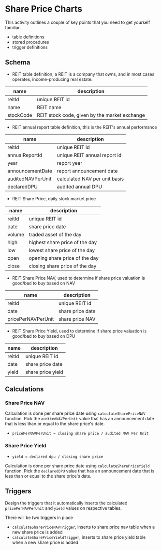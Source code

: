 # Share Price Charts

This activity outlines a couple of key points that you need to get yourself familiar.

* table definitions
* stored procedures
* trigger definitions

## Schema

* REIT table definition, a REIT is a company that owns, and in most cases operates, income-producing real estate.

|name | description |
|---|---|
| reitId | unique REIT id |
| name | REIT name |
| stockCode | REIT stock code, given by the market exchange |

* REIT annual report table definition, this is the REIT's annual performance

| name | description |
|---|---|
| reitId | unique REIT id |
| annualReportId | unique REIT annual report id |
| year | report year |
| announcementDate | report announcement date |
| auditedNAVPerUnit | calculated NAV per unit basis |
| declaredDPU | audited annual DPU |

* REIT Share Price, daily stock market price

| name | description |
|---|---|
| reitId | unique REIT id |
| date | share price date |
| volume | traded asset of the day |
| high | highest share price of the day |
| low | lowest share price of the day |
| open | opening share price of the day |
| close | closing share price of the day |

* REIT Share Price NAV, used to determine if share price valuation is good/bad to buy based on NAV

| name | description |
|---|---|
| reitId | unique REIT id |
| date | share price date |
| pricePerNAVPerUnit | share price NAV |

* REIT Share Price Yield, used to determine if share price valuation is good/bad to buy based on DPU

| name | description |
|---|---|
| reitId | unique REIT id |
| date | share price date |
| yield | share price yield |

## Calculations

### Share Price NAV

Calculation is done per share price date using `calculateSharePriceNAV` function.
Pick the `auditedNAVPerUnit` value that has an announcement date that is less than or equal to the share price's date.

* `pricePerNAVPerUnit = closing share price / audited NAV Per Unit`

### Share Price Yield

* `yield = declared dpu / closing share price`

Calculation is done per share price date using `calculateSharePriceYield` function.
Pick the `declaredDPU` value that has an announcement date that is less than or equal to the share price's date.

## Triggers

Design the triggers that it automatically inserts the calculated `pricePerNAVPerUnit` and `yield` values on respective tables.

There will be two triggers in place

* `calculateSharePriceNAVTrigger`, inserts to share price nav table when a new share price is added
* `calculateSharePriceYieldTrigger`, inserts to share price yield table when a new share price is added